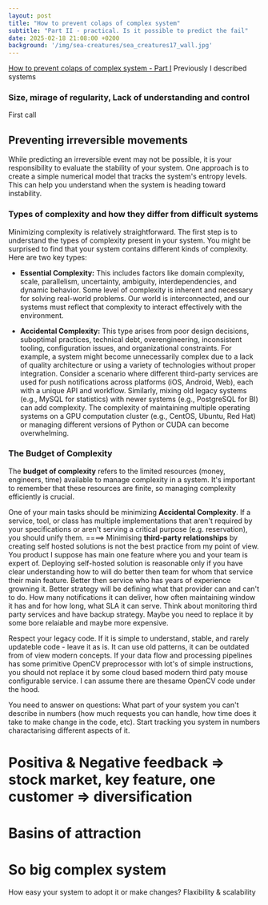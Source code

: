 ```yaml
---
layout: post
title: "How to prevent colaps of complex system"
subtitle: "Part II - practical. Is it possible to predict the fail"
date: 2025-02-18 21:08:00 +0200
background: '/img/sea-creatures/sea_creatures17_wall.jpg'
---
```


[How to prevent colaps of complex system - Part I](/2025/02/16/how-to-prevent-colaps-of-complex-system-I.html)
Previously I described systems

### Size, mirage of regularity, Lack of understanding and control
First call 

## Preventing irreversible movements  
While predicting an irreversible event may not be possible, it is your responsibility to evaluate the stability of your system. One approach is to create a simple numerical model that tracks the system's entropy levels. This can help you understand when the system is heading toward instability.  

### Types of complexity and how they differ from difficult systems  
Minimizing complexity is relatively straightforward. The first step is to understand the types of complexity present in your system. You might be surprised to find that your system contains different kinds of complexity. Here are two key types:  

- **Essential Complexity:** This includes factors like domain complexity, scale, parallelism, uncertainty, ambiguity, interdependencies, and dynamic behavior. Some level of complexity is inherent and necessary for solving real-world problems. Our world is interconnected, and our systems must reflect that complexity to interact effectively with the environment.  

- **Accidental Complexity:** This type arises from poor design decisions, suboptimal practices, technical debt, overengineering, inconsistent tooling, configuration issues, and organizational constraints. For example, a system might become unnecessarily complex due to a lack of quality architecture or using a variety of technologies without proper integration. 
Consider a scenario where different third-party services are used for push notifications across platforms (iOS, Android, Web), each with a unique API and workflow. Similarly, mixing old legacy systems (e.g., MySQL for statistics) with newer systems (e.g., PostgreSQL for BI) can add complexity. The complexity of maintaining multiple operating systems on a GPU computation cluster (e.g., CentOS, Ubuntu, Red Hat) or managing different versions of Python or CUDA can become overwhelming.  

### The Budget of Complexity  
The **budget of complexity** refers to the limited resources (money, engineers, time) available to manage complexity in a system. It's important to remember that these resources are finite, so managing complexity efficiently is crucial.  

One of your main tasks should be minimizing **Accidental Complexity**. If a service, tool, or class has multiple implementations that aren't required by your specifications or aren't serving a critical purpose (e.g. reservation), you should unify them. 
====>
Minimising **third-party relationships** by creating self hosted solutions is not the best practice from my point of view. You product I suppose has main one feature where you and your team is expert of. Deploying self-hosted solution is reasonable only if you have clear understanding how to will do better then team for whom that service their main feature. Better then service who has years of experience growning it. Better strategy will be defining what that provider can and can't to do. How many notifications it can deliver, how often maintaining window it has and for how long, what SLA it can serve. Think about monitoring third party services and have backup strategy. Maybe you need to replace it by some bore relaiable and maybe more expensive.

Respect your legacy code. If it is simple to understand, stable, and rarely updateble code - leave it as is. It can use old patterns, it can be outdated from of view modern concepts. If your data flow and processing pipelines has some primitive OpenCV preprocessor with lot's of simple instructions, you should not replace it by some cloud based modern third paty mouse configurable service. I can assume there are thesame OpenCV code under the hood.

You need to answer on questions:
What part of your system you can't describe in numbers (how much requests you can handle, how time does it take to make change in the code, etc). Start tracking you system in numbers charactarising different aspects of it.


# Positiva & Negative feedback  => stock market, key feature, one customer => diversification

# Basins of attraction

# So big complex system
How easy your system to adopt it or make changes?
Flaxibility & scalability